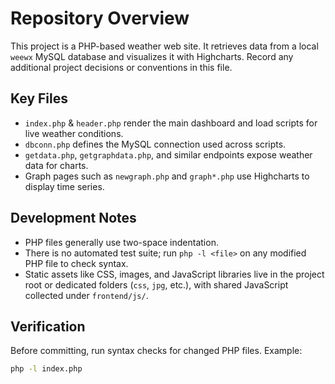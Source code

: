 # Repository Overview

This project is a PHP-based weather web site. It retrieves data from a local `weewx` MySQL database and visualizes it with Highcharts.
Record any additional project decisions or conventions in this file.

## Key Files
- `index.php` & `header.php` render the main dashboard and load scripts for live weather conditions.
- `dbconn.php` defines the MySQL connection used across scripts.
- `getdata.php`, `getgraphdata.php`, and similar endpoints expose weather data for charts.
- Graph pages such as `newgraph.php` and `graph*.php` use Highcharts to display time series.

## Development Notes
- PHP files generally use two-space indentation.
- There is no automated test suite; run `php -l <file>` on any modified PHP file to check syntax.
- Static assets like CSS, images, and JavaScript libraries live in the project root or dedicated folders (`css`, `jpg`, etc.), with shared JavaScript collected under `frontend/js/`.

## Verification
Before committing, run syntax checks for changed PHP files. Example:
```bash
php -l index.php
```
